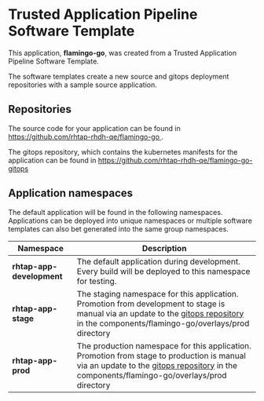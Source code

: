 # Trusted Application Pipeline Software Template

This application, **flamingo-go**, was created from a Trusted Application Pipeline Software Template.

The software templates create a new source and gitops deployment repositories with a sample source application. 

## Repositories

The source code for your application can be found in [https://github.com/rhtap-rhdh-qe/flamingo-go ](https://github.com/rhtap-rhdh-qe/flamingo-go ).
 
The gitops repository, which contains the kubernetes manifests for the application can be found in 
[https://github.com/rhtap-rhdh-qe/flamingo-go-gitops ](https://github.com/rhtap-rhdh-qe/flamingo-go-gitops ) 

## Application namespaces 

The default application will be found in the following namespaces. Applications can be deployed into unique namespaces or multiple software templates can also bet generated into the same group namespaces.  

|  Namespace   |  Description   |  
| -------- | -------- |   
| **rhtap-app-development** | The default application during development. Every build will be deployed to this namespace for testing. | 
| **rhtap-app-stage** | The staging namespace for this application. Promotion from development to stage is manual via an update to the [gitops repository](https://github.com/rhtap-rhdh-qe/flamingo-go-gitops ) in the components/flamingo-go/overlays/prod directory |  
| **rhtap-app-prod** | The production namespace for this application. Promotion from stage to production is manual via an update to the [gitops repository](https://github.com/rhtap-rhdh-qe/flamingo-go-gitops ) in the components/flamingo-go/overlays/prod directory | 